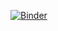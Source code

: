 [![Binder](https://mybinder.org/badge_logo.svg)](https://mybinder.org/v2/gh/LaPoGeoMar/Proj_Pellets_Amarelamento/HEAD)
